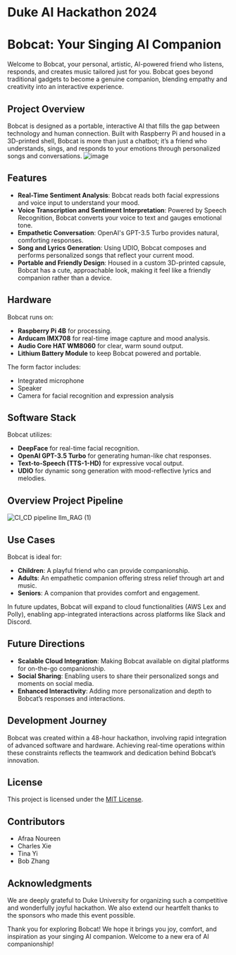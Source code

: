 # Duke AI Hackathon 2024

# Bobcat: Your Singing AI Companion

Welcome to Bobcat, your personal, artistic, AI-powered friend who listens, responds, and creates music tailored just for you. Bobcat goes beyond traditional gadgets to become a genuine companion, blending empathy and creativity into an interactive experience.

## Project Overview

Bobcat is designed as a portable, interactive AI that fills the gap between technology and human connection. Built with Raspberry Pi and housed in a 3D-printed shell, Bobcat is more than just a chatbot; it’s a friend who understands, sings, and responds to your emotions through personalized songs and conversations.
![image](https://github.com/user-attachments/assets/96a1a0e8-409f-4823-b636-220d501afbb3)


## Features

- **Real-Time Sentiment Analysis**: Bobcat reads both facial expressions and voice input to understand your mood.
- **Voice Transcription and Sentiment Interpretation**: Powered by Speech Recognition, Bobcat converts your voice to text and gauges emotional tone.
- **Empathetic Conversation**: OpenAI's GPT-3.5 Turbo provides natural, comforting responses.
- **Song and Lyrics Generation**: Using UDIO, Bobcat composes and performs personalized songs that reflect your current mood.
- **Portable and Friendly Design**: Housed in a custom 3D-printed capsule, Bobcat has a cute, approachable look, making it feel like a friendly companion rather than a device.

## Hardware

Bobcat runs on:
- **Raspberry Pi 4B** for processing.
- **Arducam IMX708** for real-time image capture and mood analysis.
- **Audio Core HAT WM8060** for clear, warm sound output.
- **Lithium Battery Module** to keep Bobcat powered and portable.
  
The form factor includes:
- Integrated microphone
- Speaker
- Camera for facial recognition and expression analysis

## Software Stack

Bobcat utilizes:
- **DeepFace** for real-time facial recognition.
- **OpenAI GPT-3.5 Turbo** for generating human-like chat responses.
- **Text-to-Speech (TTS-1-HD)** for expressive vocal output.
- **UDIO** for dynamic song generation with mood-reflective lyrics and melodies.

## Overview Project Pipeline
![CI_CD pipeline llm_RAG (1)](https://github.com/user-attachments/assets/28ea490d-214c-4824-9dc9-b766fe02bc87)

## Use Cases

Bobcat is ideal for:
- **Children**: A playful friend who can provide companionship.
- **Adults**: An empathetic companion offering stress relief through art and music.
- **Seniors**: A companion that provides comfort and engagement.

In future updates, Bobcat will expand to cloud functionalities (AWS Lex and Polly), enabling app-integrated interactions across platforms like Slack and Discord.

## Future Directions

- **Scalable Cloud Integration**: Making Bobcat available on digital platforms for on-the-go companionship.
- **Social Sharing**: Enabling users to share their personalized songs and moments on social media.
- **Enhanced Interactivity**: Adding more personalization and depth to Bobcat’s responses and interactions.

## Development Journey

Bobcat was created within a 48-hour hackathon, involving rapid integration of advanced software and hardware. Achieving real-time operations within these constraints reflects the teamwork and dedication behind Bobcat’s innovation.

## License

This project is licensed under the [MIT License](LICENSE.md).

## Contributors

- Afraa Noureen
- Charles Xie
- Tina Yi
- Bob Zhang

## Acknowledgments

We are deeply grateful to Duke University for organizing such a competitive and wonderfully joyful hackathon. We also extend our heartfelt thanks to the sponsors who made this event possible.

Thank you for exploring Bobcat! We hope it brings you joy, comfort, and inspiration as your singing AI companion. Welcome to a new era of AI companionship!

